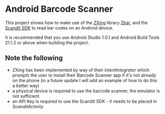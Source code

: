 Android Barcode Scanner
=======================

This project shows how to make use of the [ZXing](https://github.com/zxing/zxing/) library [Zbar](http://zbar.sourceforge.net/), and the [Scandit SDK](http://scandit.com) to read bar codes on an Android device.

It is recommended that you use Android Studio 1.0.1 and Android Build Tools 21.1.2 or above when building the project.

## Note the following ##
- ZXing has been implemented by way of their _IntentIntegrator_ which prompts the user to install their Barcode Scanner app if it's not already on the phone (in a future update I will add an example of how to do this a better way)
- a physical device is required to use the barcode scanner, the emulator is not sufficient.
- an API Key is required to use the Scandit SDK - it needs to be placed in _ScanditActivity_